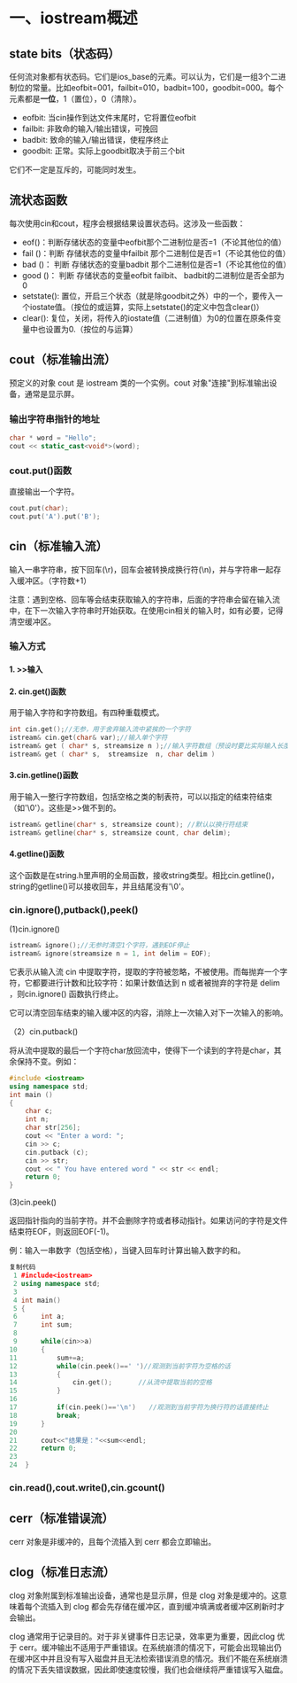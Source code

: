# 一、iostream概述
## state bits（状态码）
任何流对象都有状态码。它们是ios_base的元素。可以认为，它们是一组3个二进制位的常量。比如eofbit=001，failbit=010，badbit=100，goodbit=000。每个元素都是**一位**，1（置位），0（清除）。
* eofbit: 当cin操作到达文件末尾时，它将置位eofbit
* failbit: 非致命的输入/输出错误，可挽回
* badbit: 致命的输入/输出错误，使程序终止
* goodbit: 正常。实际上goodbit取决于前三个bit

它们不一定是互斥的，可能同时发生。
## 流状态函数
每次使用cin和cout，程序会根据结果设置状态码。这涉及一些函数：
* eof()：判断存储状态的变量中eofbit那个二进制位是否=1（不论其他位的值）
* fail ()：判断 存储状态的变量中failbit 那个二进制位是否=1（不论其他位的值）
* bad ()： 判断 存储状态的变量badbit 那个二进制位是否=1（不论其他位的值）
* good ()： 判断 存储状态的变量eofbit failbit、 badbit的二进制位是否全部为0
* setstate(): 置位，开启三个状态（就是除goodbit之外）中的一个，要传入一个iostate值。（按位的或运算，实际上setstate()的定义中包含clear()）
* clear(): 复位，关闭，将传入的iostate值（二进制值）为0的位置在原条件变量中也设置为0.（按位的与运算）

## cout（标准输出流）
预定义的对象 cout 是 iostream 类的一个实例。cout 对象"连接"到标准输出设备，通常是显示屏。

### 输出字符串指针的地址
```c++
char * word = "Hello";
cout << static_cast<void*>(word);
```
### cout.put()函数
直接输出一个字符。
```c++
cout.put(char);
cout.put('A').put('B');
```

## cin（标准输入流）
输入一串字符串，按下回车(\r)，回车会被转换成换行符(\n)，并与字符串一起存入缓冲区。（字符数+1）

注意：遇到空格、回车等会结束获取输入的字符串，后面的字符串会留在输入流中，在下一次输入字符串时开始获取。在使用cin相关的输入时，如有必要，记得清空缓冲区。

### 输入方式

#### 1. >>输入

#### 2. cin.get()函数
用于输入字符和字符数组。有四种重载模式。
```c++
int cin.get();//无参，用于舍弃输入流中紧挨的一个字符
istream& cin.get(char& var);//输入单个字符
istream& get ( char* s, streamsize n );//输入字符数组（预设时要比实际输入长度大1）
istream& get ( char* s,  streamsize  n, char delim )
```

#### 3.cin.getline()函数
用于输入一整行字符数组，包括空格之类的制表符，可以以指定的结束符结束（如'\0'）。这些是>>做不到的。
```c++
istream& getline(char* s, streamsize count); //默认以换行符结束
istream& getline(char* s, streamsize count, char delim);
```
#### 4.getline()函数
这个函数是在string.h里声明的全局函数，接收string类型。相比cin.getline()，string的getline()可以接收回车，并且结尾没有'\0'。

### cin.ignore(),putback(),peek()
(1)cin.ignore()
```c++
istream& ignore();//无参时清空1个字符，遇到EOF停止
istream& ignore(streamsize n = 1, int delim = EOF);
```
它表示从输入流 cin 中提取字符，提取的字符被忽略，不被使用。而每抛弃一个字符，它都要进行计数和比较字符：如果计数值达到 n 或者被抛弃的字符是 delim ，则cin.ignore() 函数执行终止。

它可以清空回车结束的输入缓冲区的内容，消除上一次输入对下一次输入的影响。

（2）cin.putback()

将从流中提取的最后一个字符char放回流中，使得下一个读到的字符是char，其余保持不变。例如：
```c++
#include <iostream>
using namespace std;
int main () 
{
    char c;
    int n;
    char str[256];
    cout << "Enter a word: ";
    cin >> c;
    cin.putback (c);
    cin >> str;
    cout << " You have entered word " << str << endl;
    return 0;
}
```

(3)cin.peek()

返回指针指向的当前字符。并不会删除字符或者移动指针。如果访问的字符是文件结束符EOF，则返回EOF(-1)。

例：输入一串数字（包括空格），当键入回车时计算出输入数字的和。
```c++
复制代码
 1 #include<iostream>
 2 using namespace std;
 3 
 4 int main()
 5 {
 6      int a;
 7      int sum;
 8      
 9      while(cin>>a)
10      {
11          sum+=a;
12          while(cin.peek()==' ')//观测到当前字符为空格的话
13          {
14              cin.get();　　　　//从流中提取当前的空格
15          }
16          
17          if(cin.peek()=='\n')　　//观测到当前字符为换行符的话直接终止
18          break;
19      }
20      
21      cout<<"结果是："<<sum<<endl;
22      return 0;
23     
24  } 
```
### cin.read(),cout.write(),cin.gcount()


## cerr（标准错误流）
cerr 对象是非缓冲的，且每个流插入到 cerr 都会立即输出。

## clog（标准日志流）
clog 对象附属到标准输出设备，通常也是显示屏，但是 clog 对象是缓冲的。这意味着每个流插入到 clog 都会先存储在缓冲区，直到缓冲填满或者缓冲区刷新时才会输出。

clog 通常用于记录目的。对于非关键事件日志记录，效率更为重要，因此clog 优于 cerr。缓冲输出不适用于严重错误。在系统崩溃的情况下，可能会出现输出仍在缓冲区中并且没有写入磁盘并且无法检索错误消息的情况。我们不能在系统崩溃的情况下丢失错误数据，因此即使速度较慢，我们也会继续将严重错误写入磁盘。

